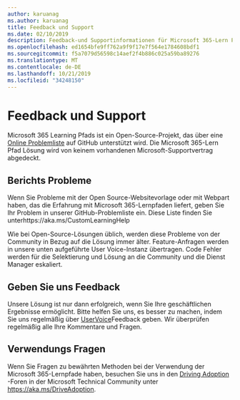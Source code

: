 ```yaml
---
author: karuanag
ms.author: karuanag
title: Feedback und Support
ms.date: 02/10/2019
description: Feedback-und Supportinformationen für Microsoft 365-Lern Pfade
ms.openlocfilehash: ed1654bfe9ff762a9f9f17e7f564e1784608bdf1
ms.sourcegitcommit: f5a7079d56598c14aef2f4b886c025a59ba89276
ms.translationtype: MT
ms.contentlocale: de-DE
ms.lasthandoff: 10/21/2019
ms.locfileid: "34248150"
---
```

# <a name="feedback-and-support"></a>Feedback und Support

Microsoft 365 Learning Pfads ist ein Open-Source-Projekt, das über eine [Online Problemliste](https://aka.ms/CustomLearningHelp) auf GitHub unterstützt wird. Die Microsoft 365-Lern Pfad Lösung wird von keinem vorhandenen Microsoft-Supportvertrag abgedeckt.  

## <a name="report-issues"></a>Berichts Probleme

Wenn Sie Probleme mit der Open Source-Websitevorlage oder mit Webpart haben, das die Erfahrung mit Microsoft 365-Lernpfaden liefert, geben Sie Ihr Problem in unserer GitHub-Problemliste ein.  Diese Liste finden Sie unterhttps://aka.ms/CustomLearningHelp  

Wie bei Open-Source-Lösungen üblich, werden diese Probleme von der Community in Bezug auf die Lösung immer älter. Feature-Anfragen werden in unsere unten aufgeführte User Voice-Instanz übertragen. Code Fehler werden für die Selektierung und Lösung an die Community und die Dienst Manager eskaliert.  

## <a name="provide-us-feedback"></a>Geben Sie uns Feedback

Unsere Lösung ist nur dann erfolgreich, wenn Sie Ihre geschäftlichen Ergebnisse ermöglicht.  Bitte helfen Sie uns, es besser zu machen, indem Sie uns regelmäßig über [UserVoice](https://microsoftteams.uservoice.com/forums/913429-learning-solutions)Feedback geben.  Wir überprüfen regelmäßig alle Ihre Kommentare und Fragen.

## <a name="usage-questions"></a>Verwendungs Fragen

Wenn Sie Fragen zu bewährten Methoden bei der Verwendung der Microsoft 365-Lernpfade haben, besuchen Sie uns in den [Driving Adoption](https://aka.ms/DriveAdoption) -Foren in der Microsoft Technical Community unter https://aka.ms/DriveAdoption. 


